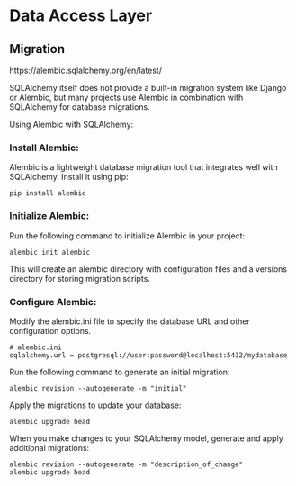 # Data Access Layer

## Migration

<p>
https://alembic.sqlalchemy.org/en/latest/

SQLAlchemy itself does not provide a built-in migration system like Django or Alembic, but many projects use Alembic in combination with SQLAlchemy for database migrations.

Using Alembic with SQLAlchemy:

</p>


### Install Alembic:

Alembic is a lightweight database migration tool that integrates well with SQLAlchemy. Install it using pip:

```
pip install alembic
```

### Initialize Alembic:

Run the following command to initialize Alembic in your project:

```
alembic init alembic
```

This will create an alembic directory with configuration files and a versions directory for storing migration scripts.


### Configure Alembic:

Modify the alembic.ini file to specify the database URL and other configuration options.

```
# alembic.ini
sqlalchemy.url = postgresql://user:password@localhost:5432/mydatabase
```

Run the following command to generate an initial migration:

```
alembic revision --autogenerate -m "initial"
```


Apply the migrations to update your database:
```
alembic upgrade head
```

When you make changes to your SQLAlchemy model, generate and apply additional migrations:

```
alembic revision --autogenerate -m "description_of_change"
alembic upgrade head
```